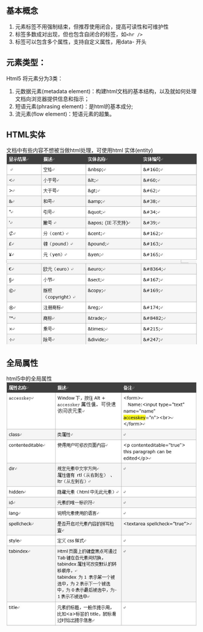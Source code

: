 
## 基本概念

1. 元素标签不用强制结束，但推荐使用闭合，提高可读性和可维护性 
2. 标签多数成对出现，但也包含自闭合的标签，如`<hr />`
3. 标签可以包含多个属性，支持自定义属性，用data- 开头 

## 元素类型：
Html5 将元素分为3类：
1. 元数据元素(metadata element)：构建html文档的基本结构，以及就如何处理文档向浏览器提供信息和指示；  
2. 短语元素(phrasing element)：是html的基本成分;   
3. 流元素(flow element)：短语元素的超集。  

## HTML实体
文档中有些内容不想被当做html处理，可使用html 实体(entity) 
![HTML实体](./entity.jpg)

## 全局属性
html5中的全局属性  
![HTML实体](./property.jpg)



